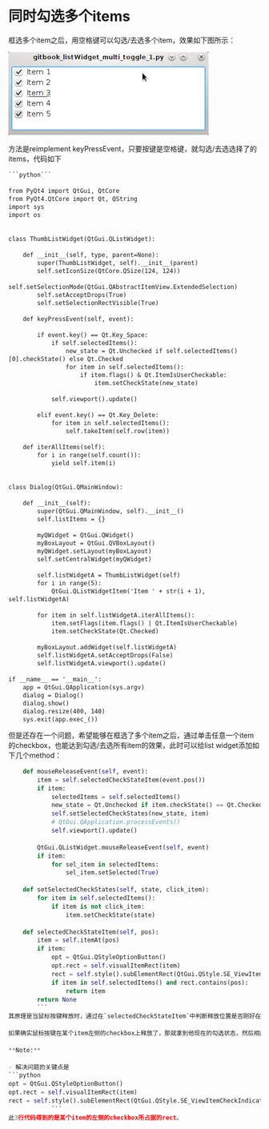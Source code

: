 # 同时勾选多个items
框选多个item之后，用空格键可以勾选/去选多个item，效果如下图所示：

![img](img/checkbox_multi_toggle.gif)

方法是reimplement keyPressEvent，只要按键是空格键，就勾选/去选选择了的items，代码如下

```
```python```

from PyQt4 import QtGui, QtCore
from PyQt4.QtCore import Qt, QString
import sys
import os


class ThumbListWidget(QtGui.QListWidget):

    def __init__(self, type, parent=None):
        super(ThumbListWidget, self).__init__(parent)
        self.setIconSize(QtCore.QSize(124, 124))
        self.setSelectionMode(QtGui.QAbstractItemView.ExtendedSelection)
        self.setAcceptDrops(True)
        self.setSelectionRectVisible(True)

    def keyPressEvent(self, event):

        if event.key() == Qt.Key_Space:
            if self.selectedItems():
                new_state = Qt.Unchecked if self.selectedItems()[0].checkState() else Qt.Checked
                for item in self.selectedItems():
                    if item.flags() & Qt.ItemIsUserCheckable:
                        item.setCheckState(new_state)

            self.viewport().update()

        elif event.key() == Qt.Key_Delete:
            for item in self.selectedItems():
                self.takeItem(self.row(item))

    def iterAllItems(self):
        for i in range(self.count()):
            yield self.item(i)


class Dialog(QtGui.QMainWindow):

    def __init__(self):
        super(QtGui.QMainWindow, self).__init__()
        self.listItems = {}

        myQWidget = QtGui.QWidget()
        myBoxLayout = QtGui.QVBoxLayout()
        myQWidget.setLayout(myBoxLayout)
        self.setCentralWidget(myQWidget)

        self.listWidgetA = ThumbListWidget(self)
        for i in range(5):
            QtGui.QListWidgetItem('Item ' + str(i + 1), self.listWidgetA)

        for item in self.listWidgetA.iterAllItems():
            item.setFlags(item.flags() | Qt.ItemIsUserCheckable)
            item.setCheckState(Qt.Checked)

        myBoxLayout.addWidget(self.listWidgetA)
        self.listWidgetA.setAcceptDrops(False)
        self.listWidgetA.viewport().update()

if __name__ == '__main__':
    app = QtGui.QApplication(sys.argv)
    dialog = Dialog()
    dialog.show()
    dialog.resize(400, 140)
    sys.exit(app.exec_())
```
但是还存在一个问题，希望能够在框选了多个item之后，通过单击任意一个item的checkbox，也能达到勾选/去选所有item的效果，此时可以给list widget添加如下几个method：
```python
    def mouseReleaseEvent(self, event):
        item = self.selectedCheckStateItem(event.pos())
        if item:
            selectedItems = self.selectedItems()
            new_state = Qt.Unchecked if item.checkState() == Qt.Checked else Qt.Checked
            self.setSelectedCheckStates(new_state, item)
            # QtGui.QApplication.processEvents()
            self.viewport().update()

        QtGui.QListWidget.mouseReleaseEvent(self, event)
        if item:
            for sel_item in selectedItems:
                sel_item.setSelected(True)

    def setSelectedCheckStates(self, state, click_item):
        for item in self.selectedItems():
            if item is not click_item:
                item.setCheckState(state)

    def selectedCheckStateItem(self, pos):
        item = self.itemAt(pos)
        if item:
            opt = QtGui.QStyleOptionButton()
            opt.rect = self.visualItemRect(item)
            rect = self.style().subElementRect(QtGui.QStyle.SE_ViewItemCheckIndicator, opt)
            if item in self.selectedItems() and rect.contains(pos):
                return item
        return None
        ```
其原理是当鼠标按键释放时，通过在`selectedCheckStateItem`中判断释放位置是否刚好在某个item的左侧的checkbox上，如果是，则返回此item，否则返回None。

如果确实鼠标按键在某个item左侧的checkbox上释放了，那就拿到他现在的勾选状态，然后相应的勾选/去选当前所有选中的items。

**Note:**

- 解决问题的关键点是
```python
opt = QtGui.QStyleOptionButton()
opt.rect = self.visualItemRect(item)
rect = self.style().subElementRect(QtGui.QStyle.SE_ViewItemCheckIndicator, opt)
            ```
此3行代码得到的是某个item的左侧的checkbox所占据的rect。

